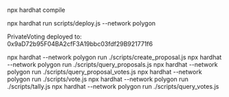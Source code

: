 npx hardhat compile

npx hardhat run scripts/deploy.js --network polygon

PrivateVoting deployed to: 0x9aD72b95F04BA2cfF3A19bbc03fdf29B921771f6

npx hardhat --network polygon run ./scripts/create_proposal.js
npx hardhat --network polygon run ./scripts/query_proposals.js
npx hardhat --network polygon run ./scripts/query_proposal_votes.js
npx hardhat --network polygon run ./scripts/vote.js
npx hardhat --network polygon run ./scripts/tally.js
npx hardhat --network polygon run ./scripts/query_votes.js
